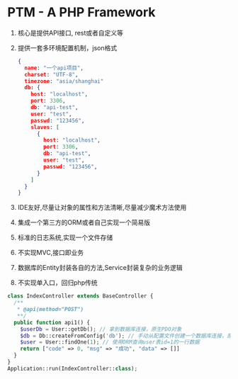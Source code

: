 # PTM - A PHP Framework
1. 核心是提供API接口, rest或者自定义等

2. 提供一套多环境配置机制，json格式

   ```json
   {
     name: "一个api项目",
     charset: "UTF-8",
     timezone: "asia/shanghai"
     db: {
       host: "localhost",
       port: 3306,
       db: "api-test",
       user: "test",
       passwd: "123456",
       slaves: [
         {
           host: "localhost",
           port: 3306,
           db: "api-test",
           user: "test",
           passwd: "123456",
         }
       ]
     }
   }
   ```

   

3. IDE友好,尽量让对象的属性和方法清晰,尽量减少魔术方法使用

4. 集成一个第三方的ORM或者自己实现一个简易版

5. 标准的日志系统,实现一个文件存储

6. 不实现MVC,接口即业务

7. 数据库的Entity封装各自的方法,Service封装复杂的业务逻辑

8. 不实现单入口，回归php传统

```php
class IndexController extends BaseController {
  /**
   * @api(method="POST")
   **/
  public function api1() {
    $userDb = User::getDb(); // 拿到数据库连接，原生PDO对象
    $db = Db::createFromConfig('db'); // 手动从配置文件创建一个数据库连接，原生PDO对象
    $user = User::findOne(1); // 使用ORM查询user表id=1的一行数据
    return ["code" => 0, "msg" => "成功", "data" => []]
  }
}
Application::run(IndexController::class);
```

